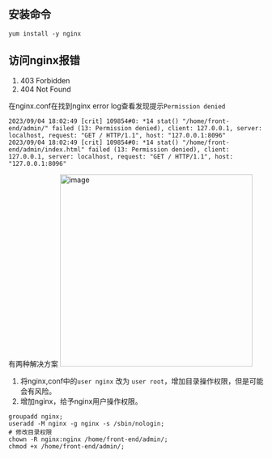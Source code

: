 ## 安装命令
`yum install -y nginx`
## 访问nginx报错
1. 403 Forbidden
2. 404 Not Found

在nginx.conf在找到nginx error log查看发现提示`Permission denied`
```shell
2023/09/04 18:02:49 [crit] 109854#0: *14 stat() "/home/front-end/admin/" failed (13: Permission denied), client: 127.0.0.1, server: localhost, request: "GET / HTTP/1.1", host: "127.0.0.1:8096"
2023/09/04 18:02:49 [crit] 109854#0: *14 stat() "/home/front-end/admin/index.html" failed (13: Permission denied), client: 127.0.0.1, server: localhost, request: "GET / HTTP/1.1", host: "127.0.0.1:8096"
``` 
有两种解决方案
<img width="380" alt="image" src="https://github.com/zhangwt-cn/notes/assets/52098594/f18b6d34-0606-4b44-b93e-7520e60bac0c">
1. 将nginx,conf中的`user nginx` 改为 `user root`，增加目录操作权限，但是可能会有风险。
2. 增加nginx，给予nginx用户操作权限。
```shell
groupadd nginx;
useradd -M nginx -g nginx -s /sbin/nologin;
# 修改目录权限
chown -R nginx:nginx /home/front-end/admin/;
chmod +x /home/front-end/admin/;
```